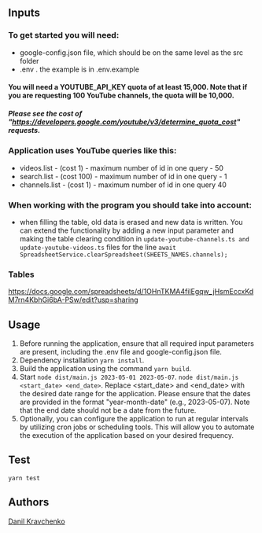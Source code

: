 ## Inputs

### To get started you will need:

- google-config.json file, which should be on the same level as the src folder
- .env . the example is in .env.example

#### You will need a YOUTUBE_API_KEY quota of at least 15,000. Note that if you are requesting 100 YouTube channels, the quota will be 10,000.

##### Please see the cost of "https://developers.google.com/youtube/v3/determine_quota_cost" requests.

### Application uses YouTube queries like this:

- videos.list - (cost 1) - maximum number of id in one query - 50
- search.list - (cost 100) - maximum number of id in one query - 1
- channels.list - (cost 1) - maximum number of id in one query 40

### When working with the program you should take into account:

- when filling the table, old data is erased and new data is written. You can extend the functionality by adding a new
  input parameter and making the table clearing condition in `update-youtube-channels.ts and update-youtube-videos.ts`
  files for the line `await SpreadsheetService.clearSpreadsheet(SHEETS_NAMES.channels);`

### Tables

https://docs.google.com/spreadsheets/d/1OHnTKMA4filEgqw_jHsmEccxKdM7rn4KbhGi6bA-PSw/edit?usp=sharing

## Usage

1. Before running the application, ensure that all required input parameters are present, including the .env file and
   google-config.json file.
2. Dependency installation `yarn install`.
3. Build the application using the command `yarn build`.
3. Start `node dist/main.js 2023-05-01 2023-05-07`. `node dist/main.js <start_date> <end_date>`. Replace <start_date>
   and <end_date> with the desired date range for the application. Please ensure that the dates are provided in the
   format "year-month-date" (e.g., 2023-05-07). Note that the end date should not be a date from the future.
4. Optionally, you can configure the application to run at regular intervals by utilizing cron jobs or scheduling tools.
   This will allow you to automate the execution of the application based on your desired frequency.

## Test

`yarn test`

## Authors

[Danil Kravchenko](https://github.com/fd-mailden)